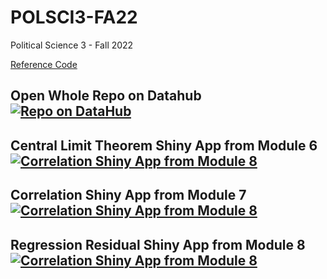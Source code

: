 # POLSCI3-FA22
Political Science 3 - Fall 2022

[Reference Code](https://github.com/Polisci3-UCBerkeley/PS3_Summer22)

## Open Whole Repo on Datahub [![Repo on DataHub](https://img.shields.io/badge/Launch-UCB%20Datahub-blue.svg)](https://datahub.berkeley.edu/hub/user-redirect/git-pull?repo=https%3A%2F%2Fgithub.com%2Fds-modules%2Fpolisci-3&urlpath=lab%2Ftree%2Fpolisci-3%2F)

## Central Limit Theorem Shiny App from Module 6 [![Correlation Shiny App from Module 8 ](https://img.shields.io/badge/Shiny-Datahub-blue?style=flat&labelColor=white&logo=RStudio&logoColor=blue)](https://shiny.datahub.berkeley.edu/hub/user-redirect/git-pull?repo=https%3A%2F%2Fgithub.com%2Fds-modules%2Fpolisci-3&branch=main&urlpath=shiny%2Fpolisci-3%2FModule_6_Descriptive_Statistics%2F)

## Correlation Shiny App from Module 7 [![Correlation Shiny App from Module 8 ](https://img.shields.io/badge/Shiny-Datahub-blue?style=flat&labelColor=white&logo=RStudio&logoColor=blue)](https://shiny.datahub.berkeley.edu/hub/user-redirect/git-pull?repo=https%3A%2F%2Fgithub.com%2Fds-modules%2Fpolisci-3&branch=main&urlpath=shiny%2Fpolisci-3%2FModule_7_Hypothesis_Testing%2F)

## Regression Residual Shiny App from Module 8 [![Correlation Shiny App from Module 8 ](https://img.shields.io/badge/Shiny-Datahub-blue?style=flat&labelColor=white&logo=RStudio&logoColor=blue)](https://shiny.datahub.berkeley.edu/hub/user-redirect/git-pull?repo=https%3A%2F%2Fgithub.com%2Fds-modules%2Fpolisci-3&branch=main&urlpath=shiny%2Fpolisci-3%2FModule_8_Regression%2F)
